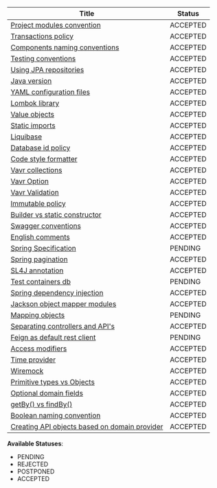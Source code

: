 | Title                                                                                                     | Status   |
|-----------------------------------------------------------------------------------------------------------|----------|
| [Project modules convention](catalog/project-modules-convention.md)                                       | ACCEPTED | 
| [Transactions policy](catalog/transactions-policy.md)                                                     | ACCEPTED | 
| [Components naming conventions](catalog/component-naming-conventions.md)                                  | ACCEPTED |
| [Testing conventions](catalog/testing-conventions.md)                                                     | ACCEPTED |
| [Using JPA repositories](catalog/using-jpa-repositories.md)                                               | ACCEPTED |
| [Java version](catalog/java-version.md)                                                                   | ACCEPTED |
| [YAML configuration files](catalog/using-yaml-configuration-files.md)                                     | ACCEPTED |
| [Lombok library](catalog/using-lombok.md)                                                                 | ACCEPTED |
| [Value objects](catalog/value-objects.md)                                                                 | ACCEPTED |
| [Static imports](catalog/static-imports.md)                                                               | ACCEPTED |
| [Liquibase](catalog/liquibase.md)                                                                         | ACCEPTED |
| [Database id policy](catalog/db-id-policy.md)                                                             | ACCEPTED |
| [Code style formatter](../itcraft-formatter.xml)                                                          | ACCEPTED |
| [Vavr collections](catalog/vavr-collections.md)                                                           | ACCEPTED |
| [Vavr Option](catalog/vavr-option.md)                                                                     | ACCEPTED |
| [Vavr Validation](catalog/vavr-validation.md)                                                             | ACCEPTED |
| [Immutable policy](catalog/immutable-policy.md)                                                           | ACCEPTED |
| [Builder vs static constructor](catalog/builder-and-static-constructor.md)                                | ACCEPTED |
| [Swagger conventions](catalog/swagger-conventions.md)                                                     | ACCEPTED |
| [English comments](catalog/writing-english-comments.md)                                                   | ACCEPTED |
| [Spring Specification](catalog/using-spring-data-jpa-specifications.md)                                   | PENDING  |
| [Spring pagination](catalog/spring-pagination.md)                                                         | ACCEPTED |
| [SL4J annotation](catalog/using-slf4j-annotation.md)                                                      | ACCEPTED |
| [Test containers db](catalog/tests-containers-database.md)                                                | PENDING  |
| [Spring dependency injection](catalog/spring-injection.md)                                                | ACCEPTED |
| [Jackson object mapper modules](catalog/jackson-object-mapper-modules.md)                                 | ACCEPTED |
| [Mapping objects](catalog/mapping-objects.md)                                                             | PENDING  |
| [Separating controllers and API's](catalog/separating-controllers-and-api.md)                             | ACCEPTED |
| [Feign as default rest client](catalog/feign-as-default-rest-client.md)                                   | PENDING  |
| [Access modifiers](catalog/access-modifiers.md)                                                           | ACCEPTED |
| [Time provider](catalog/time-provider.md)                                                                 | ACCEPTED |
| [Wiremock](catalog/wiremock.md)                                                                           | ACCEPTED |
| [Primitive types vs Objects](catalog/primitive-types-vs-objects.md)                                       | ACCEPTED |
| [Optional domain fields](catalog/optional-fields.md)                                                      | ACCEPTED |
| [getBy() vs findBy()](catalog/get-by-vs-find-by.md)                                                       | ACCEPTED |
| [Boolean naming convention](catalog/boolean-naming-convention.md)                                         | ACCEPTED |
| [Creating API objects based on domain provider](catalog/creating-api-objects-based-on-domain-provider.md) | ACCEPTED |

**Available Statuses**:

* PENDING
* REJECTED
* POSTPONED
* ACCEPTED